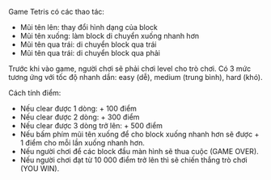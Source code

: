 Game Tetris có các thao tác:
- Mũi tên lên: thay đổi hình dạng của block
- Mũi tên xuống: làm block di chuyển xuống nhanh hơn
- Mũi tên qua trái: di chuyển block qua trái
- Mũi tên qua trái: di chuyển block qua phải

Trước khi vào game, người chơi sẽ phải chơi level cho trò chơi. Có 3 mức tương ứng với tốc độ nhanh dần: easy (dễ), medium (trung bình), hard (khó).

Cách tính điểm:
- Nếu clear được 1 dòng: + 100 điểm
- Nếu clear được 2 dòng: + 300 điểm
- Nếu clear được 3 dòng trở lên: + 500 điểm
- Nếu bấm phím mũi tên xuống để cho block xuống nhanh hơn sẽ được + 1 điểm cho mỗi lần xuống nhanh hơn.
- Nếu người chơi để các block đầu màn hình sẽ thua cuộc (GAME OVER).
- Nếu người chơi đạt từ 10 000 điểm trở lên thì sẽ chiến thắng trò chơi (YOU WIN).
